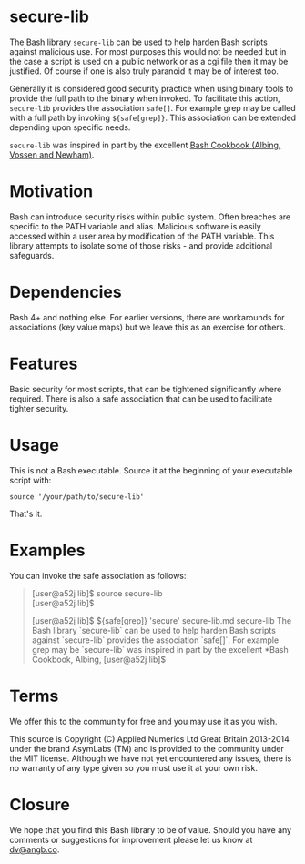 secure-lib
==========

The Bash library `secure-lib` can be used to help harden Bash scripts against
malicious use.  For most purposes this would not be needed but in the case a 
script is used on a public network or as a cgi file then it may be justified.
Of course if one is also truly paranoid it may be of interest too.  
  
Generally it is considered good security practice when using binary tools to
provide the full path to the binary when invoked.  To facilitate this action,
`secure-lib` provides the association `safe[]`.  For example grep may be
called with a full path by invoking `${safe[grep]}`.  This association can be
extended depending upon specific needs.  
  
`secure-lib` was inspired in part by the excellent [Bash Cookbook (Albing,
Vossen and Newham)](http://bashcookbook.com/).  

Motivation
==========

Bash can introduce security risks within public system.  Often breaches
are specific to the PATH variable and alias. Malicious software is easily 
accessed within a user area by modification of the PATH variable.  This library
attempts to isolate some of those risks - and provide additional safeguards.  

Dependencies
============

Bash 4+ and nothing else.  For earlier versions, there are workarounds for 
associations (key value maps) but we leave this as an exercise for others.   

Features
========

Basic security for most scripts, that can be tightened significantly where
required.  There is also a safe association that can be used to facilitate 
tighter security.  

Usage
=====

This is not a Bash executable.  Source it at the beginning of your executable
script with:  
  
    source '/your/path/to/secure-lib'  

That's it.  
  
Examples
========

You can invoke the safe association as follows:  
  
>[user@a52j lib]$ source secure-lib  
>[user@a52j lib]$  
>  
>[user@a52j lib]$ ${safe[grep]} 'secure' secure-lib.md  
>secure-lib  
>The Bash library `secure-lib` can be used to help harden Bash scripts against  
>`secure-lib` provides the association `safe[]`.  For example grep may be  
>`secure-lib` was inspired in part by the excellent *Bash Cookbook, Albing,  
>[user@a52j lib]$  

Terms
=====

We offer this to the community for free and you may use it as you wish.  
  
This source is Copyright (C) Applied Numerics Ltd Great Britain 2013-2014 under
the brand AsymLabs (TM) and is provided to the community under the MIT license.
Although we have not yet encountered any issues, there is no warranty of any
type given so you must use it at your own risk.  

Closure
=======

We hope that you find this Bash library to be of value.  Should you have any
comments or suggestions for improvement please let us know at
dv@angb.co.  
